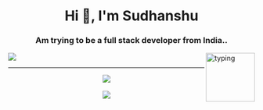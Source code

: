 
<h1 align="center">Hi 👋, I'm Sudhanshu</h1>
<h3 align="center">Am trying to be a full stack developer from India..</h3>



  
  <img alt="typing" align="right" height="100" src="https://c.tenor.com/HzrtGBa_hZgAAAAC/typing-anime.gif" />
<p align="left"> 
  <img src="https://github-readme-stats.vercel.app/api/top-langs/?username=10x-sid&layout=compact&theme=radical"/>
</p>






<hr/>

<div align="center">
<a href="https://github.com/10x-sid">
  <img align="center" src="https://github-readme-stats.vercel.app/api?username=10x-sid&theme=dracula" />
</a>
<br /><br />
<a href="https://github.com/10x-sid">
  <img align="center" src="https://github-readme-streak-stats.herokuapp.com/?user=10x-sid&theme=dracula" />
</a>
</div>
<!--
**10x-sid/10x-sid** is a ✨ _special_ ✨ repository because its `README.md` (this file) appears on your GitHub profile.

Here are some ideas to get you started:

- 🔭 I’m currently working on ...
- 🌱 I’m currently learning ...
- 👯 I’m looking to collaborate on ...
- 🤔 I’m looking for help with ...
- 💬 Ask me about ...
- 📫 How to reach me: ...
- 😄 Pronouns: ...
- ⚡ Fun fact: ...
-->
